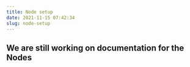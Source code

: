 ```yaml
---
title: Node setup
date: 2021-11-15 07:42:34
slug: node-setup
---
```


## We are still working on documentation for the Nodes ##

